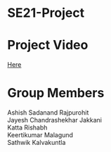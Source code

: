 # SE21-Project</br>

# Project Video</br>
[Here](https://www.youtube.com/watch?v=VSHciMDTlO8)

# Group Members</br>
Ashish Sadanand Rajpurohit</br>
Jayesh Chandrashekhar Jakkani</br>
Katta Rishabh</br>
Keertikumar Malagund</br>
Sathwik Kalvakuntla</br>
